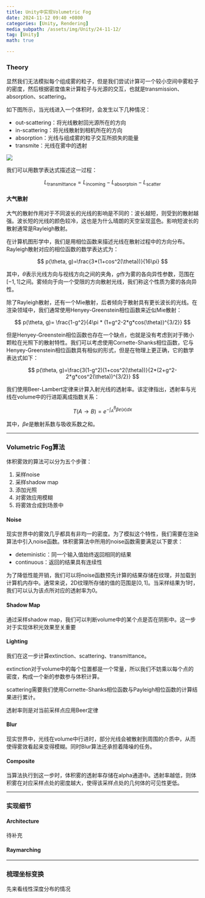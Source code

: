 ```yaml
---
title: Unity中实现Volumetric Fog
date: 2024-11-12 09:40 +0800
categories: [Unity, Rendering]
media_subpath: /assets/img/Unity/24-11-12/
tag: [Unity]
math: true

---
```


### Theory

显然我们无法模拟每个组成雾的粒子，但是我们尝试计算可一个较小空间中雾粒子的密度，然后根据密度值来计算粒子与光源的交互，也就是transmission、absorption、scattering。

如下图所示，当光线进入一个体积时，会发生以下几种情况：

- out-scattering：将光线散射回光源所在的方向
- in-scattering：将光线散射到相机所在的方向
- absorption：光线与组成雾的粒子交互所损失的能量
- transmite：光线在雾中的透射

![](20241231002611.png)

我们可以用数学表达式描述这一过程：


$$
L_{\text{transmittance}} = L_{\text{incoming}}-L_{\text{absorptoin}}-L_{\text{scatter}}
$$

####  大气散射

大气的散射作用对于不同波长的光线的影响是不同的：波长越短，则受到的散射越强。波长短的光线的颜色较冷，这也是为什么晴朗的天空呈现蓝色。影响短波长的散射通常是Rayleigh散射。

在计算机图形学中，我们是用相位函数来描述光线在散射过程中的方向分布。Rayleigh散射对应的相位函数的数学表达式为：


$$
p(\theta, g)=\frac{3*(1+cos^2(\theta))}{16\pi}
$$




其中，$\theta$表示光线方向与视线方向之间的夹角，$g$作为雾的各向异性参数，范围在$[-1, 1]$之间。雾倾向于向一个受限的方向散射光线，我们称这个性质为雾的各向异性。

除了Rayleigh散射，还有一个Mie散射，后者倾向于散射具有更长波长的光线。在渲染领域中，我们通常使用Henyey-Greenstein相位函数来近似Mie散射：


$$
p(\theta, g)= \frac{1-g^2}{4\pi * (1+g^2-2*g*cos(\theta))^{3/2}}
$$



但是Henyey-Greenstein相位函数也存在一个缺点，也就是没有考虑到对于微小颗粒在光照下的散射特性。我们可以考虑使用Cornette-Shanks相位函数，它与Henyey-Greenstein相位函数具有相似的形式，但是在物理上更正确，它的数学表达式如下：


$$
p(\theta, g)=\frac{3(1-g^2)(1+cos^2(\theta))}{2*(2+g^2-2*g*cos^2(\theta))^{3/2}}
$$



我们使用Beer-Lambert定律来计算入射光线的透射率。该定律指出，透射率与光线在volume中的行进距离成指数关系：

$$
T(A\rightarrow B)=e^{-\int_A^B\beta e(x)dx}
$$



其中，$\beta e$是散射系数与吸收系数之和。

---

### Volumetric Fog算法

体积雾效的算法可以分为五个步骤：

1. 采样noise
2. 采样shadow map
3. 添加光照
4. 对雾效应用模糊
5. 将雾效合成到场景中

#### Noise

现实世界中的雾效几乎都具有非均一的密度。为了模拟这个特性，我们需要在渲染算法中引入noise函数。体积雾算法中所用的noise函数需要满足以下要求：

- deteministic：同一个输入值始终返回相同的结果
- continuous：返回的结果具有连续性

为了降低性能开销，我们可以将noise函数预先计算的结果存储在纹理，并加载到计算机内存中。通常来说，2D纹理所存储的值的范围是$[0, 1]$。当采样结果为1时，我们可以认为该点所对应的透射率为0。

#### Shadow Map

通过采样shadow map，我们可以判断volume中的某个点是否在阴影中。这一步对于实现体积光效果至关重要

#### Lighting

我们在这一步计算extinction、scattering、transmittance。

extinction对于volume中的每个位置都是一个常量，所以我们不妨乘以每个点的密度，构成一个新的参数参与体积计算。

scattering需要我们使用Cornette-Shanks相位函数与Payleigh相位函数的计算结果进行累计。

透射率则是对当前采样点应用Beer定律

#### Blur

现实世界中，光线在volume中行进时，部分光线会被散射到周围的介质中，从而使得雾效看起来变得模糊。同时Blur算法还承担着降噪的任务。

#### Composite

当算法执行到这一步时，体积雾的透射率存储在alpha通道中。透射率越低，则体积雾在对应采样点处的密度越大，使得该采样点处的几何体的可见性更低。

---

### 实现细节

#### Architecture

待补充

#### Raymarching

---

### 梳理坐标变换

先来看线性深度分布的情况




